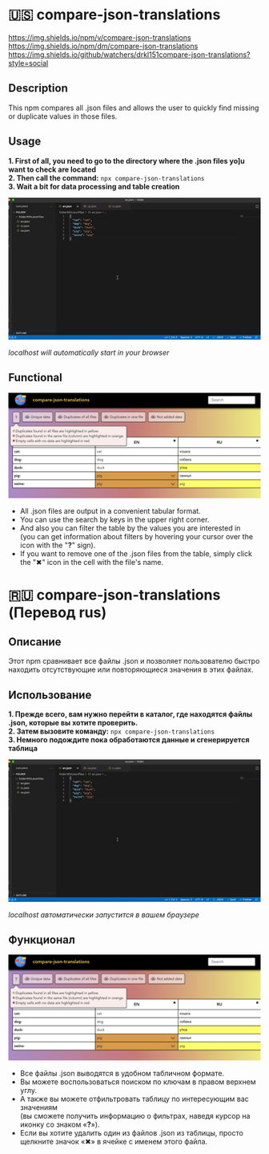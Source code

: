 # :us: compare-json-translations
https://img.shields.io/npm/v/compare-json-translations  
https://img.shields.io/npm/dm/compare-json-translations  
https://img.shields.io/github/watchers/drkl151compare-json-translations?style=social


## Description
This npm compares all .json files and allows the user to quickly find missing or duplicate values ​​in those files.

## Usage
**1. First of all, you need to go to the directory where the .json files yo]u want to check are located**  
**2. Then call the command:**  `npx compare-json-translations`  
**3. Wait a bit for data processing and table creation**

![table-run-gif](./src/assets/assetsForReadme/table-run-gif.gif) 

*localhost will automatically start in your browser*  

## Functional
![table-img](./src/assets/assetsForReadme/table-img.png)  
* All .json files are output in a convenient tabular format.
* You can use the search by keys in the upper right corner.
* And also you can filter the table by the values ​​you are interested in  
(you can get information about filters by hovering your cursor over the icon with the "**?**" sign).
* If you want to remove one of the .json files from the table, simply click the "✖" icon in the cell with the file's name.  



# :ru: compare-json-translations (Перевод rus)

## Описание
Этот npm сравнивает все файлы .json и позволяет пользователю быстро находить отсутствующие или повторяющиеся значения в этих файлах.


## Использование
**1. Прежде всего, вам нужно перейти в каталог, где находятся файлы .json, которые вы хотите проверить.**  
**2. Затем вызовите команду:**  `npx compare-json-translations`  
**3. Немного подождите пока обработаются данные и сгенерируется таблица**  


![table-run-gif](./src/assets/assetsForReadme/table-run-gif.gif)  

*localhost автоматически запустится в вашем браузере*

## Функционал
![table-img](./src/assets/assetsForReadme/table-img.png)  
* Все файлы .json выводятся в удобном табличном формате.
* Вы можете воспользоваться поиском по ключам в правом верхнем углу.
* А также вы можете отфильтровать таблицу по интересующим вас значениям  
(вы cможете получить информацию о фильтрах, наведя курсор на иконку со знаком «**?**»).
* Если вы хотите удалить один из файлов .json из таблицы, просто щелкните значок «✖» в ячейке с именем этого файла.